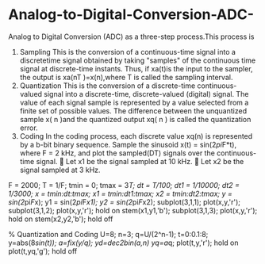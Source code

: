 # Analog-to-Digital-Conversion-ADC-

Analog to Digital Conversion (ADC) as a three-step process.This process is

1. Sampling
This is the conversion of a continuous-time signal into a discretetime signal obtained
by taking &quot;samples&quot; of the continuous time signal at discrete-time instants. Thus, if
xa(t)is the input to the sampler, the output is xa(nT )=x(n),where T is called the
sampling interval.
2. Quantization
This is the conversion of a discrete-time continuous-valued signal into a discrete-time,
discrete-valued (digital) signal. The value of each signal sample is represented by a
value selected from a finite set of possible values. The difference between the
unquantized sample x( n )and the quantized output xq( n ) is called the quantization
error.
3. Coding
In the coding process, each discrete value xq(n) is represented by a b-bit binary
sequence.
Sample the sinusoid x(t) = sin(2*pi*F*t), where F = 2 kHz, and plot the sampled(DT)
signals over the continuous-time signal.
 Let x1 be the signal sampled at 10 kHz.
 Let x2 be the signal sampled at 3 kHz.


F = 2000;
T = 1/F;
tmin = 0;
tmax = 3*T;
dt = T/100;
dt1 = 1/10000;
dt2 = 1/3000;
x = tmin:dt:tmax;
x1 = tmin:dt1:tmax;
x2 = tmin:dt2:tmax;
y = sin(2*pi*F*x);
y1 = sin(2*pi*F*x1);
y2 = sin(2*pi*F*x2);
subplot(3,1,1);
plot(x,y,&#39;r&#39;);
subplot(3,1,2);
plot(x,y,&#39;r&#39;);
hold on
stem(x1,y1,&#39;b&#39;);
subplot(3,1,3);
plot(x,y,&#39;r&#39;);
hold on
stem(x2,y2,&#39;b&#39;);
hold off

% Quantization and Coding
U=8;
n=3;
q=U/(2^n-1);
t=0:0.1:8;
y=abs(8*sin(t));
a=fix(y/q);
yd=dec2bin(a,n)
yq=a*q;
plot(t,y,&#39;r&#39;);
hold on
plot(t,yq,&#39;g&#39;);
hold off
